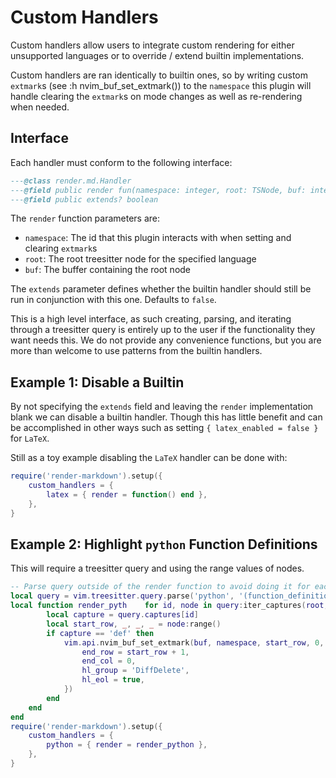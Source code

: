 # Custom Handlers

Custom handlers allow users to integrate custom rendering for either unsupported
languages or to override / extend builtin implementations.

Custom handlers are ran identically to builtin ones, so by writing custom `extmark`s
(see :h nvim_buf_set_extmark()) to the `namespace` this plugin will handle clearing
the `extmark`s on mode changes as well as re-rendering when needed.

## Interface

Each handler must conform to the following interface:

```lua
---@class render.md.Handler
---@field public render fun(namespace: integer, root: TSNode, buf: integer)
---@field public extends? boolean
```

The `render` function parameters are:

- `namespace`: The id that this plugin interacts with when setting and clearing `extmark`s
- `root`: The root treesitter node for the specified language
- `buf`: The buffer containing the root node

The `extends` parameter defines whether the builtin handler should still be run in
conjunction with this one. Defaults to `false`.

This is a high level interface, as such creating, parsing, and iterating through
a treesitter query is entirely up to the user if the functionality they want needs
this. We do not provide any convenience functions, but you are more than welcome
to use patterns from the builtin handlers.

## Example 1: Disable a Builtin

By not specifying the `extends` field and leaving the `render` implementation blank
we can disable a builtin handler. Though this has little benefit and can be accomplished
in other ways such as setting `{ latex_enabled = false }` for `LaTeX`.

Still as a toy example disabling the `LaTeX` handler can be done with:

```lua
require('render-markdown').setup({
    custom_handlers = {
        latex = { render = function() end },
    },
}
```

## Example 2: Highlight `python` Function Definitions

This will require a treesitter query and using the range values of nodes.

```lua
-- Parse query outside of the render function to avoid doing it for each call
local query = vim.treesitter.query.parse('python', '(function_definition) @def')
local function render_pyth    for id, node in query:iter_captures(root, buf) do
        local capture = query.captures[id]
        local start_row, _, _, _ = node:range()
        if capture == 'def' then
            vim.api.nvim_buf_set_extmark(buf, namespace, start_row, 0, {
                end_row = start_row + 1,
                end_col = 0,
                hl_group = 'DiffDelete',
                hl_eol = true,
            })
        end
    end
end
require('render-markdown').setup({
    custom_handlers = {
        python = { render = render_python },
    },
}
```
